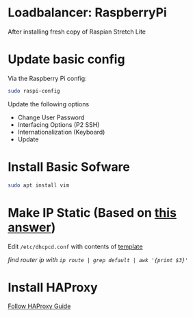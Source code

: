 # Loadbalancer: RaspberryPi
After installing fresh copy of Raspian Stretch Lite

# Update basic config
Via the Raspberry Pi config:
```bash
sudo raspi-config
```
Update the following options
- Change User Password
- Interfacing Options (P2 SSH)
- Internationalization (Keyboard)
- Update 

# Install Basic Sofware
```bash
sudo apt install vim
```
# Make IP Static (Based on [this answer](https://raspberrypi.stackexchange.com/a/74428))
Edit `/etc/dhcpcd.conf` with contents of [template](./templates/dhcpcd.conf)

*find router ip with `ip route | grep default | awk '{print $3}'`*

# Install HAProxy
[Follow HAProxy Guide](./README.haproxy.md)
